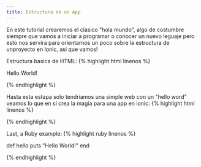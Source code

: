 ```yaml
---
title: Estructura de un App
---
```

En este tutorial crearemos el clasico "hola mundo", algo de costumbre siempre que vamos a iniciar a programar o conocer un nuevo leguaje pero esto nos servira para orientarnos un poco sobre la estructura de unproyecto en Ionic, asi que vamos! 

Estructura basica de HTML:
{% highlight html linenos %}

<!DOCTYPE html>
<html>
  <head>
    <meta charset="utf-8">
    <meta name="viewport" content="initial-scale=1, maximum-scale=1, user-scalable=no, width=device-width">
    <link href="http://code.ionicframework.com/1.0.0/css/ionic.min.css" rel="stylesheet">
    <script src="http://code.ionicframework.com/1.0.0/js/ionic.bundle.js"></script>
  </head>
  <body>
	Hello World!
  </body>
</html>

{% endhighlight %}

Hasta esta estapa solo tendriamos una simple web con un "hello word" veamos lo que en si crea la magia para una app en ionic:
{% highlight html linenos %}

<body ng-app="ionicApp">

{% endhighlight %}

Last, a Ruby example:
{% highlight ruby linenos %}

def hello
  puts "Hello World!"
end

{% endhighlight %}
